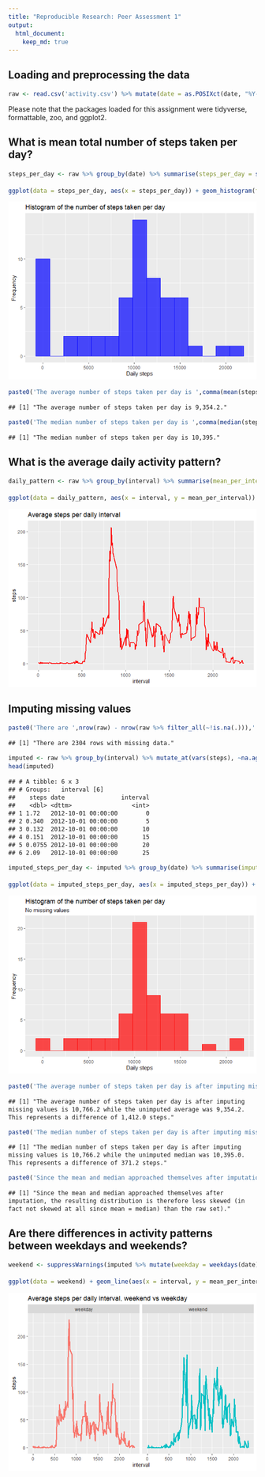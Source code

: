 ```yaml
---
title: "Reproducible Research: Peer Assessment 1"
output: 
  html_document:
    keep_md: true
---
```





## Loading and preprocessing the data

```r
raw <- read.csv('activity.csv') %>% mutate(date = as.POSIXct(date, "%Y-%m-$d"))
```
Please note that the packages loaded for this assignment were tidyverse, formattable, zoo, and ggplot2. 


## What is mean total number of steps taken per day?

```r
steps_per_day <- raw %>% group_by(date) %>% summarise(steps_per_day = sum(steps, na.rm = T))

ggplot(data = steps_per_day, aes(x = steps_per_day)) + geom_histogram(fill = 'blue',color = 'blue', bins = 15, alpha = 0.7) + labs(title = 'Histogram of the number of steps taken per day', y = 'Frequency', x = 'Daily steps')
```

![](PA1_template_files/figure-html/steps_per_day-1.png)<!-- -->

```r
paste0('The average number of steps taken per day is ',comma(mean(steps_per_day$steps_per_day),1),'.')
```

```
## [1] "The average number of steps taken per day is 9,354.2."
```

```r
paste0('The median number of steps taken per day is ',comma(median(steps_per_day$steps_per_day),0),'.')
```

```
## [1] "The median number of steps taken per day is 10,395."
```




## What is the average daily activity pattern?

```r
daily_pattern <- raw %>% group_by(interval) %>% summarise(mean_per_interval = mean(steps, na.rm = T))

ggplot(data = daily_pattern, aes(x = interval, y = mean_per_interval)) + geom_line(color = 'red', size =1) + labs(title = 'Average steps per daily interval', x = 'interval', y = 'steps')
```

![](PA1_template_files/figure-html/daily_pattern-1.png)<!-- -->




## Imputing missing values

```r
paste0('There are ',nrow(raw) - nrow(raw %>% filter_all(~!is.na(.))),' rows with missing data.')
```

```
## [1] "There are 2304 rows with missing data."
```

```r
imputed <- raw %>% group_by(interval) %>% mutate_at(vars(steps), ~na.aggregate(.))
head(imputed)
```

```
## # A tibble: 6 x 3
## # Groups:   interval [6]
##    steps date                interval
##    <dbl> <dttm>                 <int>
## 1 1.72   2012-10-01 00:00:00        0
## 2 0.340  2012-10-01 00:00:00        5
## 3 0.132  2012-10-01 00:00:00       10
## 4 0.151  2012-10-01 00:00:00       15
## 5 0.0755 2012-10-01 00:00:00       20
## 6 2.09   2012-10-01 00:00:00       25
```


```r
imputed_steps_per_day <- imputed %>% group_by(date) %>% summarise(imputed_steps_per_day = sum(steps, na.rm = T))

ggplot(data = imputed_steps_per_day, aes(x = imputed_steps_per_day)) + geom_histogram(fill = 'red',color = 'red', bins = 15, alpha = 0.7) + labs(title = 'Histogram of the number of steps taken per day',subtitle = 'No missing values', y = 'Frequency', x = 'Daily steps')
```

![](PA1_template_files/figure-html/hist_imputed_set-1.png)<!-- -->

```r
paste0('The average number of steps taken per day is after imputing missing values is ',comma(mean(imputed_steps_per_day$imputed_steps_per_day),1),' while the unimputed average was ',comma(mean(steps_per_day$steps_per_day),1),'. This represents a difference of ',abs(comma(mean(steps_per_day$steps_per_day),1)-comma(mean(imputed_steps_per_day$imputed_steps_per_day),1)),' steps.')
```

```
## [1] "The average number of steps taken per day is after imputing missing values is 10,766.2 while the unimputed average was 9,354.2. This represents a difference of 1,412.0 steps."
```

```r
paste0('The median number of steps taken per day is after imputing missing values is ',comma(median(imputed_steps_per_day$imputed_steps_per_day),1),' while the unimputed median was ',comma(median(steps_per_day$steps_per_day),1),'. This represents a difference of ',abs(comma(median(steps_per_day$steps_per_day),1)-comma(median(imputed_steps_per_day$imputed_steps_per_day),1)),' steps.')
```

```
## [1] "The median number of steps taken per day is after imputing missing values is 10,766.2 while the unimputed median was 10,395.0. This represents a difference of 371.2 steps."
```

```r
paste0('Since the mean and median approached themselves after imputation, the resulting distribution is therefore less skewed (in fact not skewed at all since mean = median) than the raw set).')
```

```
## [1] "Since the mean and median approached themselves after imputation, the resulting distribution is therefore less skewed (in fact not skewed at all since mean = median) than the raw set)."
```



## Are there differences in activity patterns between weekdays and weekends?

```r
weekend <- suppressWarnings(imputed %>% mutate(weekday = weekdays(date),weekend = as.factor(ifelse(weekday %in% c('Saturday','Sunday'), 'weekend', 'weekday')))) %>% group_by(interval,weekend) %>% summarise(mean_per_interval = mean(steps, na.rm = T))

ggplot(data = weekend) + geom_line(aes(x = interval, y = mean_per_interval, color = weekend), show.legend = F, size = 1.1) + facet_wrap(~weekend) + labs(title = 'Average steps per daily interval, weekend vs weekday', x = 'interval', y = 'steps')
```

![](PA1_template_files/figure-html/weekend-1.png)<!-- -->

